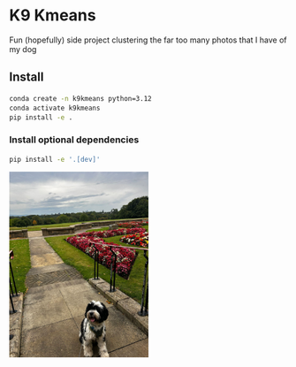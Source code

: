 # K9 Kmeans
Fun (hopefully) side project clustering the far too many photos that I have of my dog
## Install
```bash
conda create -n k9kmeans python=3.12
conda activate k9kmeans
pip install -e .
```

### Install optional dependencies
```bash
pip install -e '.[dev]'
```

<img src="Max.jpg" alt="Max" style="width:50%;">
